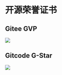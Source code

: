 # 开源荣誉证书

## Gitee GVP

<img src="/imgs/honorcert/gitee-GVP.jpg">



## Gitcode G-Star

<img src="/imgs/honorcert/gitcode-G-Star.jpg">
